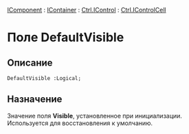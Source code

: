 ﻿---
Link: .Ctrl.IControlCell.@DefaultVisible
---

[IComponent](topic:Com.Custom.ComClasses.IComponent.Default) :
[IContainer](topic:Com.Custom.ComClasses.IContainer.Default) :
[Ctrl.IControl](topic:Com.Custom.ComClasses.Ctrl.IControl.Default) :
[Ctrl.IControlCell](Default)

# Поле DefaultVisible

## Описание

    DefaultVisible :Logical;

## Назначение

Значение поля **Visible**, установленное при инициализации.
Используется для восстановления к умолчанию.